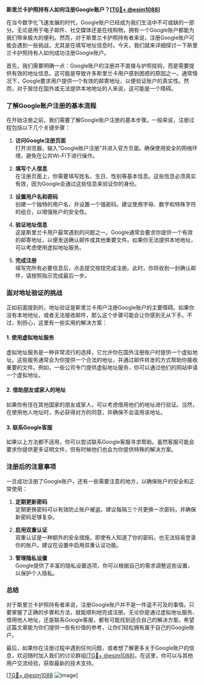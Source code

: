 **斯里兰卡护照持有人如何注册Google账户？[[TG💪+ @esim1088](https://t.me/s/esim1088)]**

在当今数字化飞速发展的时代，Google账户已经成为我们生活中不可或缺的一部分。无论是用于电子邮件、社交媒体还是在线购物，拥有一个Google账户都能为我们带来极大的便利。然而，对于斯里兰卡护照持有者来说，注册Google账户可能会遇到一些挑战，尤其是在填写地址信息时。今天，我们就来详细探讨一下斯里兰卡护照持有人如何成功注册Google账户。

首先，我们需要明确一点：Google账户的注册并不直接与护照挂钩，而是需要提供有效的地址信息。这可能是导致许多斯里兰卡用户感到困惑的原因之一。通常情况下，Google要求用户提供一个有效的邮寄地址，以便验证账户的真实性。然而，对于居住在国外或无法提供本地地址的人来说，这可能是一个障碍。

### 了解Google账户注册的基本流程

在开始注册之前，我们需要了解Google账户注册的基本步骤。一般来说，注册过程包括以下几个关键步骤：

1. **访问Google注册页面**  
   打开浏览器，输入“Google账户注册”并进入官方页面。确保使用安全的网络环境，避免在公共Wi-Fi下进行操作。

2. **填写个人信息**  
   在注册页面上，你需要填写姓名、生日、性别等基本信息。这些信息必须真实有效，因为Google会通过这些信息来验证你的身份。

3. **设置用户名和密码**  
   创建一个独特的用户名，并设置一个强密码。建议使用字母、数字和特殊字符的组合，以增强账户的安全性。

4. **验证地址信息**  
   这是斯里兰卡用户最常遇到的问题之一。Google通常会要求你提供一个有效的邮寄地址，以便发送确认邮件或其他重要文件。如果你无法提供本地地址，可以考虑使用虚拟地址服务。

5. **完成注册**  
   填写完所有必要信息后，点击提交按钮完成注册。此时，你将收到一封确认邮件，请按照指示完成最后一步。

### 面对地址验证的挑战

正如前面提到的，地址验证是斯里兰卡用户注册Google账户的主要障碍。如果你没有本地地址，或者无法接收邮件，那么这个步骤可能会让你感到无从下手。不过，别担心，这里有一些实用的解决方案：

#### 1. 使用虚拟地址服务
虚拟地址服务是一种非常流行的选择，它允许你在国外注册账户时提供一个虚拟地址。这些服务通常会为你提供一个合法的地址，并通过邮件转发的方式帮助你接收重要的文件。例如，一些公司专门提供虚拟地址服务，你可以通过他们的网站申请一个虚拟地址。

#### 2. 借助朋友或家人的地址
如果你有住在其他国家的朋友或家人，可以考虑借用他们的地址进行验证。当然，在使用他人地址时，务必获得对方的同意，并确保不会滥用该地址。

#### 3. 联系Google客服
如果以上方法都不适用，你可以尝试联系Google客服寻求帮助。虽然客服可能会要求你提供更多证明文件，但有时候他们也会为你提供特殊的解决方案。

### 注册后的注意事项

一旦成功注册了Google账户，还有一些需要注意的地方，以确保账户的安全和正常使用：

1. **定期更新密码**  
   定期更换密码可以有效防止账户被盗。建议每隔三个月更换一次密码，并确保新密码足够复杂。

2. **启用双重认证**  
   双重认证是一种额外的安全措施，即使有人知道了你的密码，也无法轻易登录你的账户。建议在设置中启用双重认证功能。

3. **管理隐私设置**  
   Google提供了丰富的隐私设置选项，你可以根据自己的需求调整这些设置，以保护个人隐私。

### 总结

对于斯里兰卡护照持有者来说，注册Google账户并不是一件遥不可及的事情。只要掌握了正确的步骤和方法，就能顺利地完成注册。无论你是通过虚拟地址服务、借用他人地址，还是联系Google客服，都有可能找到适合自己的解决方案。希望这篇文章能为你们提供一些有价值的参考，让你们轻松拥有属于自己的Google账户。

最后，如果你在注册过程中遇到任何问题，或者想了解更多关于Google账户的信息，欢迎随时加入我们的讨论群组[[TG💪+ @esim1088](https://t.me/s/esim1088)]。在这里，你可以与其他用户交流经验，获取最新的技术支持。

[[TG💪+ @esim1088](https://t.me/s/esim1088) ![Image](https://i.postimg.cc/4NQfJmqS/Snipaste-2025-05-13-00-14-12.png)]